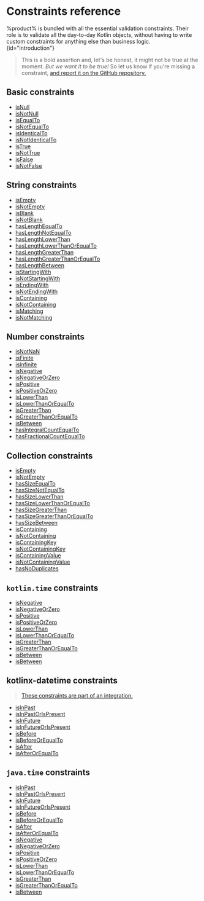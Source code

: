 # Constraints reference

%product% is bundled with all the essential validation constraints. Their role is to validate all the day-to-day Kotlin
objects, without having to write custom constraints for anything else than business logic. {id="introduction"}

> This is a bold assertion and, let's be honest, it might not be true at the moment. _But we want it to be true!_ So let
> us know if you're missing a constraint, [and report it on the GitHub repository.](%github_product_url%/issues)

## Basic constraints

- [isNull](https://akkurate.dev/api/akkurate-core/dev.nesk.akkurate.constraints.builders/is-null.html)
- [isNotNull](https://akkurate.dev/api/akkurate-core/dev.nesk.akkurate.constraints.builders/is-not-null.html)
- [isEqualTo](https://akkurate.dev/api/akkurate-core/dev.nesk.akkurate.constraints.builders/is-equal-to.html)
- [isNotEqualTo](https://akkurate.dev/api/akkurate-core/dev.nesk.akkurate.constraints.builders/is-not-equal-to.html)
- [isIdenticalTo](https://akkurate.dev/api/akkurate-core/dev.nesk.akkurate.constraints.builders/is-identical-to.html)
- [isNotIdenticalTo](https://akkurate.dev/api/akkurate-core/dev.nesk.akkurate.constraints.builders/is-not-identical-to.html)
- [isTrue](https://akkurate.dev/api/akkurate-core/dev.nesk.akkurate.constraints.builders/is-true.html)
- [isNotTrue](https://akkurate.dev/api/akkurate-core/dev.nesk.akkurate.constraints.builders/is-not-true.html)
- [isFalse](https://akkurate.dev/api/akkurate-core/dev.nesk.akkurate.constraints.builders/is-false.html)
- [isNotFalse](https://akkurate.dev/api/akkurate-core/dev.nesk.akkurate.constraints.builders/is-not-false.html)

## String constraints

- [isEmpty](https://akkurate.dev/api/akkurate-core/dev.nesk.akkurate.constraints.builders/is-empty.html)
- [isNotEmpty](https://akkurate.dev/api/akkurate-core/dev.nesk.akkurate.constraints.builders/is-not-empty.html)
- [isBlank](https://akkurate.dev/api/akkurate-core/dev.nesk.akkurate.constraints.builders/is-blank.html)
- [isNotBlank](https://akkurate.dev/api/akkurate-core/dev.nesk.akkurate.constraints.builders/is-not-blank.html)
- [hasLengthEqualTo](https://akkurate.dev/api/akkurate-core/dev.nesk.akkurate.constraints.builders/has-length-equal-to.html)
- [hasLengthNotEqualTo](https://akkurate.dev/api/akkurate-core/dev.nesk.akkurate.constraints.builders/has-length-not-equal-to.html)
- [hasLengthLowerThan](https://akkurate.dev/api/akkurate-core/dev.nesk.akkurate.constraints.builders/has-length-lower-than.html)
- [hasLengthLowerThanOrEqualTo](https://akkurate.dev/api/akkurate-core/dev.nesk.akkurate.constraints.builders/has-length-lower-than-or-equal-to.html)
- [hasLengthGreaterThan](https://akkurate.dev/api/akkurate-core/dev.nesk.akkurate.constraints.builders/has-length-greater-than.html)
- [hasLengthGreaterThanOrEqualTo](https://akkurate.dev/api/akkurate-core/dev.nesk.akkurate.constraints.builders/has-length-greater-than-or-equal-to.html)
- [hasLengthBetween](https://akkurate.dev/api/akkurate-core/dev.nesk.akkurate.constraints.builders/has-length-between.html)
- [isStartingWith](https://akkurate.dev/api/akkurate-core/dev.nesk.akkurate.constraints.builders/is-starting-with.html)
- [isNotStartingWith](https://akkurate.dev/api/akkurate-core/dev.nesk.akkurate.constraints.builders/is-not-starting-with.html)
- [isEndingWith](https://akkurate.dev/api/akkurate-core/dev.nesk.akkurate.constraints.builders/is-ending-with.html)
- [isNotEndingWith](https://akkurate.dev/api/akkurate-core/dev.nesk.akkurate.constraints.builders/is-not-ending-with.html)
- [isContaining](https://akkurate.dev/api/akkurate-core/dev.nesk.akkurate.constraints.builders/is-containing.html)
- [isNotContaining](https://akkurate.dev/api/akkurate-core/dev.nesk.akkurate.constraints.builders/is-not-containing.html)
- [isMatching](https://akkurate.dev/api/akkurate-core/dev.nesk.akkurate.constraints.builders/is-matching.html)
- [isNotMatching](https://akkurate.dev/api/akkurate-core/dev.nesk.akkurate.constraints.builders/is-not-matching.html)

## Number constraints

- [isNotNaN](https://akkurate.dev/api/akkurate-core/dev.nesk.akkurate.constraints.builders/is-not-na-n.html)
- [isFinite](https://akkurate.dev/api/akkurate-core/dev.nesk.akkurate.constraints.builders/is-finite.html)
- [isInfinite](https://akkurate.dev/api/akkurate-core/dev.nesk.akkurate.constraints.builders/is-infinite.html)
- [isNegative](https://akkurate.dev/api/akkurate-core/dev.nesk.akkurate.constraints.builders/is-negative.html)
- [isNegativeOrZero](https://akkurate.dev/api/akkurate-core/dev.nesk.akkurate.constraints.builders/is-negative-or-zero.html)
- [isPositive](https://akkurate.dev/api/akkurate-core/dev.nesk.akkurate.constraints.builders/is-positive.html)
- [isPositiveOrZero](https://akkurate.dev/api/akkurate-core/dev.nesk.akkurate.constraints.builders/is-positive-or-zero.html)
- [isLowerThan](https://akkurate.dev/api/akkurate-core/dev.nesk.akkurate.constraints.builders/is-lower-than.html)
- [isLowerThanOrEqualTo](https://akkurate.dev/api/akkurate-core/dev.nesk.akkurate.constraints.builders/is-lower-than-or-equal-to.html)
- [isGreaterThan](https://akkurate.dev/api/akkurate-core/dev.nesk.akkurate.constraints.builders/is-greater-than.html)
- [isGreaterThanOrEqualTo](https://akkurate.dev/api/akkurate-core/dev.nesk.akkurate.constraints.builders/is-greater-than-or-equal-to.html)
- [isBetween](https://akkurate.dev/api/akkurate-core/dev.nesk.akkurate.constraints.builders/is-between.html)
- [hasIntegralCountEqualTo](https://akkurate.dev/api/akkurate-core/dev.nesk.akkurate.constraints.builders/has-integral-count-equal-to.html)
- [hasFractionalCountEqualTo](https://akkurate.dev/api/akkurate-core/dev.nesk.akkurate.constraints.builders/has-fractional-count-equal-to.html)

## Collection constraints

- [isEmpty](https://akkurate.dev/api/akkurate-core/dev.nesk.akkurate.constraints.builders/is-empty.html)
- [isNotEmpty](https://akkurate.dev/api/akkurate-core/dev.nesk.akkurate.constraints.builders/is-not-empty.html)
- [hasSizeEqualTo](https://akkurate.dev/api/akkurate-core/dev.nesk.akkurate.constraints.builders/has-size-equal-to.html)
- [hasSizeNotEqualTo](https://akkurate.dev/api/akkurate-core/dev.nesk.akkurate.constraints.builders/has-size-not-equal-to.html)
- [hasSizeLowerThan](https://akkurate.dev/api/akkurate-core/dev.nesk.akkurate.constraints.builders/has-size-lower-than.html)
- [hasSizeLowerThanOrEqualTo](https://akkurate.dev/api/akkurate-core/dev.nesk.akkurate.constraints.builders/has-size-lower-than-or-equal-to.html)
- [hasSizeGreaterThan](https://akkurate.dev/api/akkurate-core/dev.nesk.akkurate.constraints.builders/has-size-greater-than.html)
- [hasSizeGreaterThanOrEqualTo](https://akkurate.dev/api/akkurate-core/dev.nesk.akkurate.constraints.builders/has-size-greater-than-or-equal-to.html)
- [hasSizeBetween](https://akkurate.dev/api/akkurate-core/dev.nesk.akkurate.constraints.builders/has-size-between.html)
- [isContaining](https://akkurate.dev/api/akkurate-core/dev.nesk.akkurate.constraints.builders/is-containing.html)
- [isNotContaining](https://akkurate.dev/api/akkurate-core/dev.nesk.akkurate.constraints.builders/is-not-containing.html)
- [isContainingKey](https://akkurate.dev/api/akkurate-core/dev.nesk.akkurate.constraints.builders/is-containing-key.html)
- [isNotContainingKey](https://akkurate.dev/api/akkurate-core/dev.nesk.akkurate.constraints.builders/is-not-containing-key.html)
- [isContainingValue](https://akkurate.dev/api/akkurate-core/dev.nesk.akkurate.constraints.builders/is-containing-value.html)
- [isNotContainingValue](https://akkurate.dev/api/akkurate-core/dev.nesk.akkurate.constraints.builders/is-not-containing-value.html)
- [hasNoDuplicates](https://akkurate.dev/api/akkurate-core/dev.nesk.akkurate.constraints.builders/has-no-duplicates.html)

## `kotlin.time` constraints

- [isNegative](https://akkurate.dev/api/akkurate-core/dev.nesk.akkurate.constraints.builders/is-negative.html)
- [isNegativeOrZero](https://akkurate.dev/api/akkurate-core/dev.nesk.akkurate.constraints.builders/is-negative-or-zero.html)
- [isPositive](https://akkurate.dev/api/akkurate-core/dev.nesk.akkurate.constraints.builders/is-positive.html)
- [isPositiveOrZero](https://akkurate.dev/api/akkurate-core/dev.nesk.akkurate.constraints.builders/is-positive-or-zero.html)
- [isLowerThan](https://akkurate.dev/api/akkurate-core/dev.nesk.akkurate.constraints.builders/is-lower-than.html)
- [isLowerThanOrEqualTo](https://akkurate.dev/api/akkurate-core/dev.nesk.akkurate.constraints.builders/is-lower-than-or-equal-to.html)
- [isGreaterThan](https://akkurate.dev/api/akkurate-core/dev.nesk.akkurate.constraints.builders/is-greater-than.html)
- [isGreaterThanOrEqualTo](https://akkurate.dev/api/akkurate-core/dev.nesk.akkurate.constraints.builders/is-greater-than-or-equal-to.html)
- [isBetween](https://akkurate.dev/api/akkurate-core/dev.nesk.akkurate.constraints.builders/is-between.html)
- [isBetween](https://akkurate.dev/api/akkurate-core/dev.nesk.akkurate.constraints.builders/is-between.html)

## kotlinx-datetime constraints

> [These constraints are part of an integration.](kotlinx-datetime-integration.md)

<snippet id="kotlinx-datetime">

- [isInPast](https://akkurate.dev/api/akkurate-kotlinx-datetime/dev.nesk.akkurate.constraints.builders/is-in-past.html)
- [isInPastOrIsPresent](https://akkurate.dev/api/akkurate-kotlinx-datetime/dev.nesk.akkurate.constraints.builders/is-in-past-or-is-present.html)
- [isInFuture](https://akkurate.dev/api/akkurate-kotlinx-datetime/dev.nesk.akkurate.constraints.builders/is-in-future.html)
- [isInFutureOrIsPresent](https://akkurate.dev/api/akkurate-kotlinx-datetime/dev.nesk.akkurate.constraints.builders/is-in-future-or-is-present.html)
- [isBefore](https://akkurate.dev/api/akkurate-kotlinx-datetime/dev.nesk.akkurate.constraints.builders/is-before.html)
- [isBeforeOrEqualTo](https://akkurate.dev/api/akkurate-kotlinx-datetime/dev.nesk.akkurate.constraints.builders/is-before-or-equal-to.html)
- [isAfter](https://akkurate.dev/api/akkurate-kotlinx-datetime/dev.nesk.akkurate.constraints.builders/is-after.html)
- [isAfterOrEqualTo](https://akkurate.dev/api/akkurate-kotlinx-datetime/dev.nesk.akkurate.constraints.builders/is-after-or-equal-to.html)

</snippet>

## `java.time` constraints

- [isInPast](https://akkurate.dev/api/akkurate-core/dev.nesk.akkurate.constraints.builders/is-in-past.html)
- [isInPastOrIsPresent](https://akkurate.dev/api/akkurate-core/dev.nesk.akkurate.constraints.builders/is-in-past-or-is-present.html)
- [isInFuture](https://akkurate.dev/api/akkurate-core/dev.nesk.akkurate.constraints.builders/is-in-future.html)
- [isInFutureOrIsPresent](https://akkurate.dev/api/akkurate-core/dev.nesk.akkurate.constraints.builders/is-in-future-or-is-present.html)
- [isBefore](https://akkurate.dev/api/akkurate-core/dev.nesk.akkurate.constraints.builders/is-before.html)
- [isBeforeOrEqualTo](https://akkurate.dev/api/akkurate-core/dev.nesk.akkurate.constraints.builders/is-before-or-equal-to.html)
- [isAfter](https://akkurate.dev/api/akkurate-core/dev.nesk.akkurate.constraints.builders/is-after.html)
- [isAfterOrEqualTo](https://akkurate.dev/api/akkurate-core/dev.nesk.akkurate.constraints.builders/is-after-or-equal-to.html)
- [isNegative](https://akkurate.dev/api/akkurate-core/dev.nesk.akkurate.constraints.builders/is-negative.html)
- [isNegativeOrZero](https://akkurate.dev/api/akkurate-core/dev.nesk.akkurate.constraints.builders/is-negative-or-zero.html)
- [isPositive](https://akkurate.dev/api/akkurate-core/dev.nesk.akkurate.constraints.builders/is-positive.html)
- [isPositiveOrZero](https://akkurate.dev/api/akkurate-core/dev.nesk.akkurate.constraints.builders/is-positive-or-zero.html)
- [isLowerThan](https://akkurate.dev/api/akkurate-core/dev.nesk.akkurate.constraints.builders/is-lower-than.html)
- [isLowerThanOrEqualTo](https://akkurate.dev/api/akkurate-core/dev.nesk.akkurate.constraints.builders/is-lower-than-or-equal-to.html)
- [isGreaterThan](https://akkurate.dev/api/akkurate-core/dev.nesk.akkurate.constraints.builders/is-greater-than.html)
- [isGreaterThanOrEqualTo](https://akkurate.dev/api/akkurate-core/dev.nesk.akkurate.constraints.builders/is-greater-than-or-equal-to.html)
- [isBetween](https://akkurate.dev/api/akkurate-core/dev.nesk.akkurate.constraints.builders/is-between.html)

<seealso style="cards">
  <category ref="related">
    <a href="apply-constraints.md" />
    <a href="kotlinx-datetime-integration.md" />
  </category>
</seealso>
